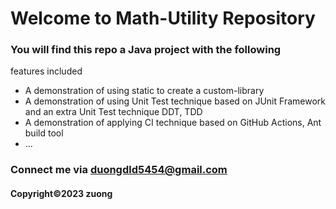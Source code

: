 # Welcome to Math-Utility Repository

### You will find this repo a Java project with the following
features included


* A demonstration of using static to create a custom-library
* A demonstration of using Unit Test technique based on JUnit Framework and an extra Unit Test technique DDT, TDD
* A demonstration of applying CI technique based on GitHub Actions, Ant
build tool
* ...


### Connect me via duongdld5454@gmail.com
#### Copyright&#169;2023 zuong